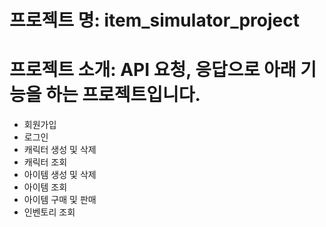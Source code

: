 # 프로젝트 명: item_simulator_project
# 프로젝트 소개: API 요청, 응답으로 아래 기능을 하는 프로젝트입니다.
- 회원가입
- 로그인
- 캐릭터 생성 및 삭제
- 캐릭터 조회
- 아이템 생성 및 삭제
- 아이템 조회
- 아이템 구매 및 판매
- 인벤토리 조회
